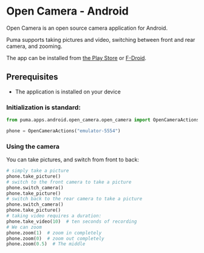 # Open Camera - Android

Open Camera is an open source camera application for Android.

Puma supports taking pictures and video, switching between front and rear camera, and zooming.

The app can be installed from [the Play Store](https://play.google.com/store/apps/details?id=net.sourceforge.opencamera)
or [F-Droid](https://f-droid.org/packages/net.sourceforge.opencamera/).

## Prerequisites

- The application is installed on your device

### Initialization is standard:

```python
from puma.apps.android.open_camera.open_camera import OpenCameraActions

phone = OpenCameraActions("emulator-5554")
```

### Using the camera

You can take pictures, and switch from front to back:

```python
# simply take a picture
phone.take_picture()
# switch to the front camera to take a picture
phone.switch_camera()
phone.take_picture()
# switch back to the rear camera to take a picture
phone.switch_camera()
phone.take_picture()
# taking video requires a duration:
phone.take_video(10)  # ten seconds of recording
# We can zoom
phone.zoom(1)  # zoom in completely
phone.zoom(0)  # zoom out completely
phone.zoom(0.5)  # The middle
```